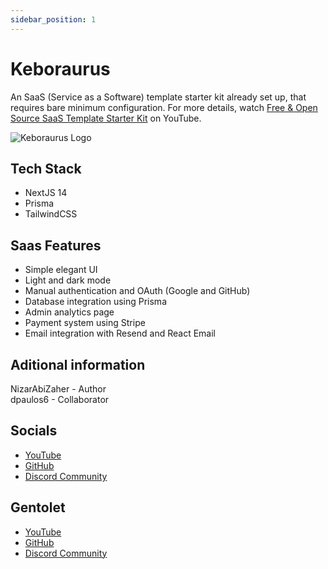 ```yaml
---
sidebar_position: 1
---
```


# Keboraurus

An SaaS (Service as a Software) template starter kit already set up, that requires bare minimum configuration. For more details, watch [Free & Open Source SaaS Template Starter Kit](https://youtu.be/Q6jDdtbkMIU) on YouTube.

![Keboraurus Logo](https://www.google.com/url?sa=i&url=https%3A%2F%2Fpantaugambut.id%2Fkabar%2Frasau-dan-bekantan&psig=AOvVaw0cHm_yIcf--s7vghZOoB-0&ust=1739453470023000&source=images&cd=vfe&opi=89978449&ved=0CBQQjRxqFwoTCOCt1aSfvosDFQAAAAAdAAAAABAE)


## Tech Stack

- NextJS 14
- Prisma
- TailwindCSS

## Saas Features

- Simple elegant UI
- Light and dark mode
- Manual authentication and OAuth (Google and GitHub)
- Database integration using Prisma
- Admin analytics page
- Payment system using Stripe
- Email integration with Resend and React Email

## Aditional information

NizarAbiZaher - Author  
dpaulos6 - Collaborator

<!-- ### Special thanks to all the contributors below: -->

## Socials

- [YouTube](https://www.youtube.com/@NizzyABI)
- [GitHub](https://github.com/NizarAbiZaher)
- [Discord Community](https://discord.com/invite/nizar)

## Gentolet

- [YouTube](https://www.youtube.com/@NizzyABI)
- [GitHub](https://github.com/NizarAbiZaher)
- [Discord Community](https://discord.com/invite/nizar)